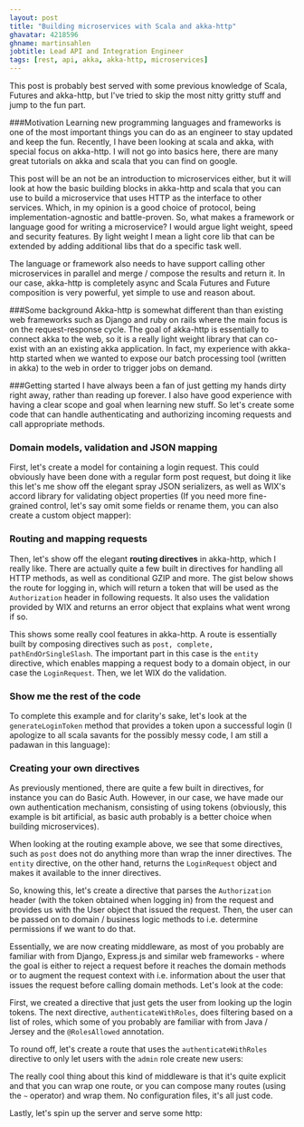 ```yaml
---
layout: post
title: "Building microservices with Scala and akka-http"
ghavatar: 4218596
ghname: martinsahlen
jobtitle: Lead API and Integration Engineer
tags: [rest, api, akka, akka-http, microservices]
---
```


<div class="message">
  This post is probably best served with some previous knowledge of Scala, Futures
  and akka-http, but I've tried to skip the most nitty gritty stuff and jump to
  the fun part.
</div>

###Motivation
Learning new programming languages and frameworks is one of
the most important things you can do as an engineer to stay updated and keep
the fun. Recently, I have been looking at scala and akka, with special focus
on akka-http. I will not go into basics here, there are many great tutorials on
akka and scala that you can find on google.

This post will be an not be an introduction to microservices either, but it will
look at how the basic building blocks in akka-http and scala that you can use to build a
microservice that uses HTTP as the interface to other services. Which, in my opinion
is a good choice of protocol, being implementation-agnostic and battle-proven.
So, what makes a framework or language good for writing a microservice?
I would argue light weight, speed and security features. By light weight I mean
a light core lib that can be extended by adding additional libs that do a specific task well.

The language or framework also needs to have support calling other microservices in parallel and
merge / compose the results and return it. In our case, akka-http is completely async and
Scala Futures and Future composition is very powerful, yet simple to use and reason about.

###Some background
Akka-http is somewhat different than than existing web frameworks such as Django
and ruby on rails where the main focus is on the request-response cycle.
The goal of akka-http is essentially to connect akka to the web, so it is a really light weight
library that can co-exist with an an existing akka application.
In fact, my experience with akka-http started when we wanted to expose our batch processing tool
(written in akka) to the web in order to trigger jobs on demand.

###Getting started
I have always been a fan of just getting my hands dirty right away, rather than reading
up forever. I also have good experience with having a clear scope and goal when learning
new stuff. So let's create some code that can handle authenticating and authorizing incoming
requests and call appropriate methods.

### Domain models, validation and JSON mapping
First, let's create a model for containing a login request. This could obviously have
been done with a regular form post request, but doing it like this let's me show off the
elegant spray JSON serializers, as well as WIX's accord library for validating object
properties (If you need more fine-grained control, let's say omit some fields or rename
them, you can also create a custom object mapper):
<script src="https://gist.github.com/MartinSahlen/2b4b7f93f68630382f77.js"></script>

### Routing and mapping requests
Then, let's show off the elegant __routing directives__ in akka-http, which I really like.
There are actually quite a few built in directives for handling all HTTP methods, as well
as conditional GZIP and more. The gist below shows the route for logging in, which will return
a token that will be used as the ``Authorization`` header in following requests. It also
uses the validation provided by WIX and returns an error object that explains what went wrong if so.
<script src="https://gist.github.com/MartinSahlen/0dea83af180957b34993.js"></script>

This shows some really cool features in akka-http. A route is essentially built by composing
directives such as ``post, complete, pathEndOrSingleSlash``. The important part in this case is
the ``entity`` directive, which enables mapping a request body to a domain object, in our case
the ``LoginRequest``. Then, we let WIX do the validation.

### Show me the rest of the code
To complete this example and for clarity's sake,
let's look at the ``generateLoginToken`` method that provides a token upon a successful login (I apologize
  to all scala savants for the possibly messy code, I am still a padawan in this language):
<script src="https://gist.github.com/MartinSahlen/f13c2fceb3bf810cf376.js"></script>

### Creating your own directives
As previously mentioned, there are quite a few built in directives, for instance you
can do Basic Auth. However, in our case, we have made our own authentication mechanism,
consisting of using tokens (obviously, this example is bit artificial, as basic auth
probably is a better choice when building microservices).

When looking at the routing example above, we see that some directives, such as ``post``
does not do anything more than wrap the inner directives. The ``entity`` directive, on
the other hand, returns the ``LoginRequest`` object and makes it available to the inner
directives.

So, knowing this, let's create a directive that parses the ``Authorization`` header
(with the token obtained when logging in) from the request and provides us with the
User object that issued the request. Then, the user can be passed on to domain / business
logic methods to i.e. determine permissions if we want to do that.

Essentially, we are now creating middleware, as most of you probably are familiar
with from Django, Express.js and similar web frameworks - where the goal is either
to reject a request before it reaches the domain methods or to augment the
request context with i.e. information about the user that issues the request before calling
domain methods. Let's look at the code:
<script src="https://gist.github.com/MartinSahlen/65116df412e32cf24409.js"></script>

First, we created a directive that just gets the user from looking up the login tokens. The
next directive, ``authenticateWithRoles``, does filtering based on a list of roles, which some of you probably are
familiar with from Java / Jersey and the ``@RolesAllowed`` annotation.

To round off, let's create a route that uses the ``authenticateWithRoles`` directive to only let users with
the ``admin`` role create new users:
<script src="https://gist.github.com/MartinSahlen/863853e232d577edd7f5.js"></script>

The really cool thing about this kind of middleware is that it's quite explicit and that you can wrap one route,
or you can compose many routes (using the ``~`` operator) and wrap them. No configuration files, it's all just code.

Lastly, let's spin up the server and serve some http:
<script src="https://gist.github.com/MartinSahlen/f9039a8b314724e38b42.js"></script>
